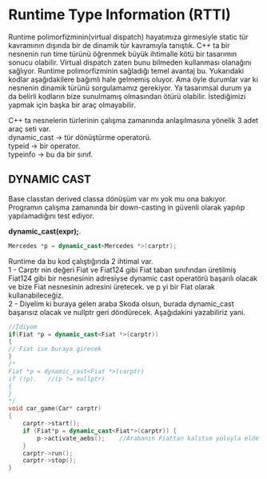 # Runtime Type Information (RTTI)
Runtime polimorfizminin(virtual dispatch) hayatımıza girmesiyle static tür kavramının dışında bir de dinamik tür kavramıyla tanıştık. C++ ta bir nesnenin 
run time türünü öğrenmek büyük ihtimalle kötü bir tasarımın sonucu olabilir. Virtual dispatch zaten bunu bilmeden kullanması olanağını sağlıyor. 
Runtime polimorfizminin sağladığı temel avantaj bu. Yukarıdaki kodlar aşağıdakilere bağımlı hale gelmemiş oluyor. Ama öyle durumlar var ki nesnenin dinamik
türünü sorgulamamız gerekiyor. Ya tasarımsal durum ya da belirli kodların bize sunulmamış olmasından ötürü olabilir. İstediğimizi yapmak için başka bir 
araç olmayabilir.

C++ ta nesnelerin türlerinin çalışma zamanında anlaşılmasına yönelik 3 adet araç seti var.  
dynamic_cast -> tür dönüştürme operatorü.  
typeid -> bir operator.  
typeinfo -> bu da bir sınıf. 
## DYNAMIC CAST
Base classtan derived classa dönüşüm var mı yok mu ona bakıyor. Programın çalışma zamanında bir down-casting in güvenli olarak yapılıp yapılamadığını test ediyor.

**dynamic_cast<target type>(expr);**.  
```cpp
Mercedes *p = dynamic_cast<Mercedes *>(carptr);
```
Runtime da bu kod çalıştığında 2 ihtimal var.  
1 - Carptr nin değeri Fiat ve Fiat124 gibi Fiat taban sınıfından üretilmiş Fiat124 gibi bir nesnesinin adresiyse dynamic cast operatörü başarılı olacak 
  ve bize Fiat nesnesinin adresini üretecek. ve p yi bir Fiat olarak kullanabileceğiz.  
2 - Diyelim ki buraya gelen araba Skoda olsun, burada dynamic_cast başarısız olacak ve nullptr geri döndürecek.
Aşağıdakini yazabiliriz yani.  
```cpp
//İdiyom
if(Fiat *p = dynamic_cast<Fiat *>(carptr))
{
// Fiat ise buraya girecek
}
/*
Fiat *p = dynamic_cast<Fiat *>(carptr)
if (!p).   //(p != nullptr)
{
}
*/
void car_game(Car* carptr)
{
    carptr->start();
    if (Fiat*p = dynamic_cast<Fiat*>(carptr)) {
        p->activate_aebs();    //Arabanın Fiattan kalıtım yoluyla elde edilen sınıflarıda kapsıyor. Yani Fiat124 olsa da içerisine girecek.
    }
    carptr->run();
    carptr->stop();
}

```
